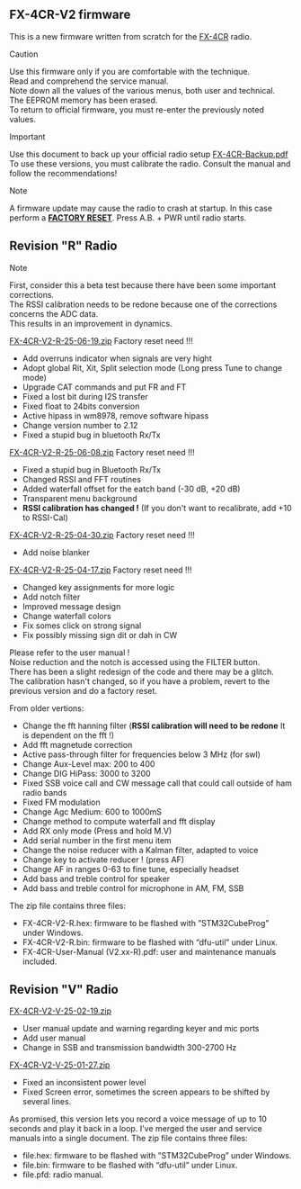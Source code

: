 ## FX-4CR-V2 firmware
This is a new firmware written from scratch for the [FX-4CR](https://bg2fx.com) radio.<br>

>[!CAUTION]
Use this firmware only if you are comfortable with the technique.<br>
Read and comprehend the service manual.<br>
Note down all the values of the various menus, both user and technical.<br>
The EEPROM memory has been erased.<br>
To return to official firmware, you must re-enter the previously noted values.

>[!IMPORTANT]
Use this document to back up your official radio setup
[FX-4CR-Backup.pdf](https://github.com/user-attachments/files/19410636/FX-4CR-Backup.pdf)
<br>To use these versions, you must calibrate the radio. Consult the manual and follow the recommendations!

>[!NOTE]
A firmware update may cause the radio to crash at startup.
In this case perform a <ins><b>FACTORY RESET</b></ins>. Press A.B. + PWR until radio starts.

## Revision "R" Radio
>[!NOTE]
First, consider this a beta test because there have been some important corrections.<br>
The RSSI calibration needs to be redone because one of the corrections concerns the ADC data.<br>
This results in an improvement in dynamics.

[FX-4CR-V2-R-25-06-19.zip](https://github.com/user-attachments/files/20818463/FX-4CR-V2-R-25-06-19.zip) Factory reset need !!!
- Add overruns indicator when signals are very hight
- Adopt global Rit, Xit, Split selection mode (Long press Tune to change mode)
- Upgrade CAT commands and put FR and FT
- Fixed a lost bit during I2S transfer
- Fixed float to 24bits conversion
- Active hipass in wm8978, remove software hipass
- Change version number to 2.12
- Fixed a stupid bug in bluetooth Rx/Tx

[FX-4CR-V2-R-25-06-08.zip](https://github.com/user-attachments/files/20643460/FX-4CR-V2-R-25-06-08.zip) Factory reset need !!!
- Fixed a stupid bug in Bluetooth Rx/Tx
- Changed RSSI and FFT routines
- Added waterfall offset for the eatch band (-30 dB, +20 dB)
- Transparent menu background
- <b>RSSI calibration has changed !</b> (If you don't want to recalibrate, add +10 to RSSI-Cal)

[FX-4CR-V2-R-25-04-30.zip](https://github.com/user-attachments/files/19997009/FX-4CR-V2-R-25-04-30.zip) Factory reset need !!!
- Add noise blanker

[FX-4CR-V2-R-25-04-17.zip](https://github.com/user-attachments/files/19790533/FX-4CR-V2-R-25-04-17.zip) Factory reset need !!!
- Changed key assignments for more logic
- Add notch filter
- Improved message design
- Change waterfall colors
- Fix somes click on strong signal
- Fix possibly missing sign dit or dah in CW

Please refer to the user manual !<br>
Noise reduction and the notch is accessed using the FILTER button.<br>
There has been a slight redesign of the code and there may be a glitch.<br>
The calibration hasn't changed, so if you have a problem, revert to the previous version and do a factory reset.

From older vertions:
- Change the fft hanning filter (<b>RSSI calibration will need to be redone</b> It is dependent on the fft !)
- Add fft magnetude correction
- Active pass-through filter for frequencies below 3 MHz (for swl)
- Change Aux-Level max: 200 to 400
- Change DIG HiPass: 3000 to 3200
- Fixed SSB voice call and CW message call that could call outside of ham radio bands
- Fixed FM modulation
- Change Agc Medium: 600 to 1000mS
- Change method to compute waterfall and fft display
- Add RX only mode (Press and hold M.V)
- Add serial number in the first menu item
- Change the noise reducer with a Kalman filter, adapted to voice
- Change key to activate reducer ! (press AF)
- Change AF in ranges 0-63 to fine tune, especially headset
- Add bass and treble control for speaker
- Add bass and treble control for microphone in AM, FM, SSB

The zip file contains three files:
- FX-4CR-V2-R.hex: firmware to be flashed with ”STM32CubeProg” under Windows.
- FX-4CR-V2-R.bin: firmware to be flashed with “dfu-util” under Linux.
- FX-4CR-User-Manual (V2.xx-R).pdf: user and maintenance manuals included.


## Revision "V" Radio
[FX-4CR-V2-V-25-02-19.zip](https://github.com/user-attachments/files/19410620/FX-4CR-V2-V-25-02-19.zip)
+ User manual update and warning regarding keyer and mic ports
+ Add user manual
+ Change in SSB and transmission bandwidth 300-2700 Hz

[FX-4CR-V2-V-25-01-27.zip](https://github.com/user-attachments/files/19410621/FX-4CR-V2-V-25-01-27.zip)
- Fixed an inconsistent power level
- Fixed Screen error, sometimes the screen appears to be shifted by several lines.

As promised, this version lets you record a voice message of up to 10 seconds and play it back in a loop.
I've merged the user and service manuals into a single document.
The zip file contains three files:
- file.hex: firmware to be flashed with ”STM32CubeProg” under Windows.
- file.bin: firmware to be flashed with “dfu-util” under Linux.
- file.pfd: radio manual.
